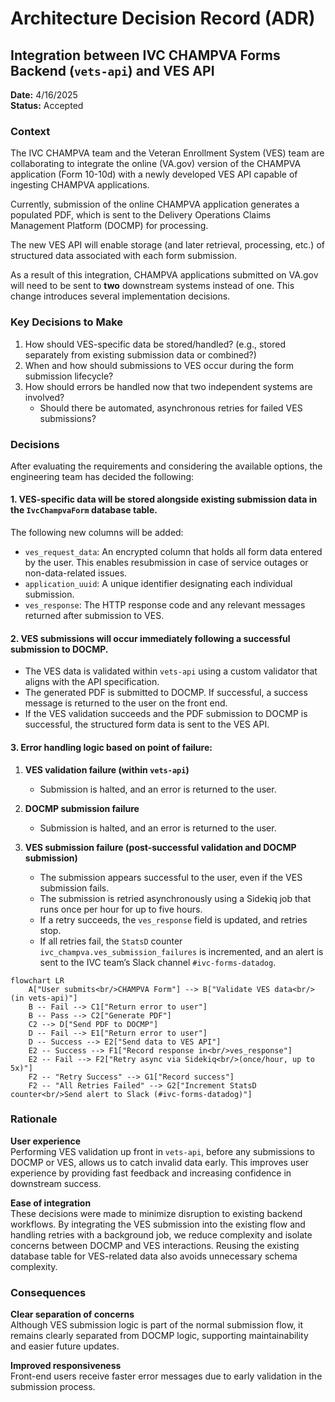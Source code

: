 # Architecture Decision Record (ADR)

## Integration between IVC CHAMPVA Forms Backend (`vets-api`) and VES API

**Date:** 4/16/2025  
**Status:** Accepted

### Context

The IVC CHAMPVA team and the Veteran Enrollment System (VES) team are collaborating to integrate the online (VA.gov) version of the CHAMPVA application (Form 10-10d) with a newly developed VES API capable of ingesting CHAMPVA applications.

Currently, submission of the online CHAMPVA application generates a populated PDF, which is sent to the Delivery Operations Claims Management Platform (DOCMP) for processing.

The new VES API will enable storage (and later retrieval, processing, etc.) of structured data associated with each form submission.

As a result of this integration, CHAMPVA applications submitted on VA.gov will need to be sent to **two** downstream systems instead of one. This change introduces several implementation decisions.

### Key Decisions to Make

1. How should VES-specific data be stored/handled? (e.g., stored separately from existing submission data or combined?)
2. When and how should submissions to VES occur during the form submission lifecycle?
3. How should errors be handled now that two independent systems are involved?
   - Should there be automated, asynchronous retries for failed VES submissions?

### Decisions

After evaluating the requirements and considering the available options, the engineering team has decided the following:

#### 1. VES-specific data will be stored alongside existing submission data in the `IvcChampvaForm` database table.

The following new columns will be added:

- `ves_request_data`: An encrypted column that holds all form data entered by the user. This enables resubmission in case of service outages or non-data-related issues.
- `application_uuid`: A unique identifier designating each individual submission.
- `ves_response`: The HTTP response code and any relevant messages returned after submission to VES.

#### 2. VES submissions will occur immediately following a successful submission to DOCMP.

- The VES data is validated within `vets-api` using a custom validator that aligns with the API specification.
- The generated PDF is submitted to DOCMP. If successful, a success message is returned to the user on the front end.
- If the VES validation succeeds and the PDF submission to DOCMP is successful, the structured form data is sent to the VES API.

#### 3. Error handling logic based on point of failure:

1. **VES validation failure (within `vets-api`)**
   - Submission is halted, and an error is returned to the user.

2. **DOCMP submission failure**
   - Submission is halted, and an error is returned to the user.

3. **VES submission failure (post-successful validation and DOCMP submission)**
   - The submission appears successful to the user, even if the VES submission fails.
   - The submission is retried asynchronously using a Sidekiq job that runs once per hour for up to five hours.
   - If a retry succeeds, the `ves_response` field is updated, and retries stop.
   - If all retries fail, the `StatsD` counter `ivc_champva.ves_submission_failures` is incremented, and an alert is sent to the IVC team’s Slack channel `#ivc-forms-datadog`.

```mermaid
flowchart LR
    A["User submits<br/>CHAMPVA Form"] --> B["Validate VES data<br/>(in vets-api)"]
    B -- Fail --> C1["Return error to user"]
    B -- Pass --> C2["Generate PDF"]
    C2 --> D["Send PDF to DOCMP"]
    D -- Fail --> E1["Return error to user"]
    D -- Success --> E2["Send data to VES API"]
    E2 -- Success --> F1["Record response in<br/>ves_response"]
    E2 -- Fail --> F2["Retry async via Sidekiq<br/>(once/hour, up to 5x)"]
    F2 -- "Retry Success" --> G1["Record success"]
    F2 -- "All Retries Failed" --> G2["Increment StatsD counter<br/>Send alert to Slack (#ivc-forms-datadog)"]
```

### Rationale

**User experience**  
Performing VES validation up front in `vets-api`, before any submissions to DOCMP or VES, allows us to catch invalid data early. This improves user experience by providing fast feedback and increasing confidence in downstream success.

**Ease of integration**  
These decisions were made to minimize disruption to existing backend workflows. By integrating the VES submission into the existing flow and handling retries with a background job, we reduce complexity and isolate concerns between DOCMP and VES interactions. Reusing the existing database table for VES-related data also avoids unnecessary schema complexity.

### Consequences

**Clear separation of concerns**  
Although VES submission logic is part of the normal submission flow, it remains clearly separated from DOCMP logic, supporting maintainability and easier future updates.

**Improved responsiveness**  
Front-end users receive faster error messages due to early validation in the submission process.
